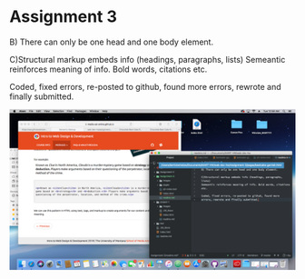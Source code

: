# Assignment 3

B) There can only be one head and one body element.

C)Structural markup embeds info (headings, paragraphs, lists)
Semeantic reinforces meaning of info. Bold words, citations etc.

Coded, fixed errors, re-posted to github, found more errors, rewrote and finally submitted.

![Workspace](./images/assignment3.png)
